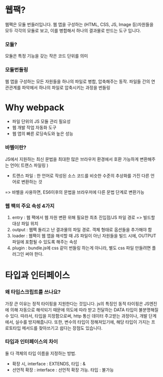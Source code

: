 # 웹팩?
웹팩은 모듈 번들러입니다. 웹 앱을 구성하는 (HTML, CSS, JS, Image 등)자원들을 모두 각각의 모듈로 보고, 이를 병합해서 하나의 결과물로 만드는 도구 입니다.

### 모듈?
모듈은 특정 기능을 갖는 작은 코드 단위를 의미

### 모듈번들링
웹 앱을 구성하는 모든 자원들을 하나의 파일로 병합, 압축해주는 동작. 파일들 간의 연관관계를 파악헤서 하나의 파일로 압축시키는 과정을 번들링

# Why webpack
- 파일 단위의 JS 모듈 관리 필요성
- 웹 개발 작업 자동화 도구
- 웹 앱의 빠른 로딩속도와 높은 성능

### 바벨이란?
JS에서 지원하는 최신 문법을 최대한 많은 브라우저 환경에서 호환 가능하게 변환해주는 언어( 트랜스 파일링 ) 
- 트랜스 파일 : 한 언어로 작성된 소스 코드를 비슷한 수준의 추상화를 가진 다른 언어로 변환하는 것

=> 바벨을 사용하면, ES6이후의 문법을 브라우저에 다른 문법 단계로 변환가능

### 웹 팩의 주요 속성 4가지
1. entry : 웹 팩에서 웹 자원 변환 위해 필요한 최초 진입점/JS 파일 경로 => 빌드할 대상 파일 위치
2. output : 웹팩 돌리고 난 결과물의 파일 경로. 객체 형태로 옵션들을 추가해야 함
3. loader : 웹팩이 웹 앱을 해석할 때 JS 파일이 아닌 자원들을 빌드 시에, OUTPUT 파일에 포함될 수 있도록 해주는 속성
4. plugin : bundle.js에 css 같이 번들링 하는게 아니라, 별도 css 파일 만들려면 플러그인 써야 한다.

# 타입과 인터페이스
### 왜 타입스크립트를 쓰나요?
가장 큰 이유는 정적 타이핑을 지원한다는 것입니다. js의 특징인 동적 타이핑은 JS엔진에 의해 자동으로 해석되기 때문에 
의도에 따라 받고 전달하는 DATA 타입이 불분명해질 수 있다. 따라서, 타입을 지정함으로써, http 통신 데이터 주고받는 과정이나, 개발 단계에서, 실수를 방지해줍니다.
또한, 변수의 타입이 정해져있기에, 해당 타입이 가지는 프로토타입 메서드를 찾아쓰기고 쉽다는 장점도 있습니다.

### 타입과 인터페이스의 차이
둘 다 객체의 타입 이름을 지정하는 방법.
- 확장 시, interface : EXTENDS, 타입 : &
- 선언적 확장 : interface : 선언적 확장 가능. 타입 : 불가능


